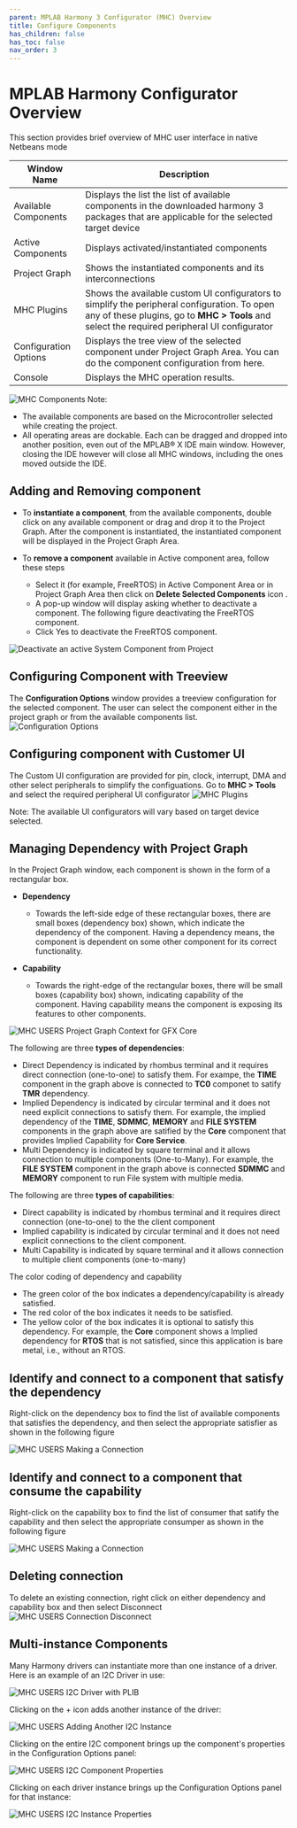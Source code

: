 ```yaml
---
parent: MPLAB Harmony 3 Configurator (MHC) Overview
title: Configure Components
has_children: false
has_toc: false
nav_order: 3
---
```


# MPLAB Harmony Configurator Overview

This section provides brief overview of MHC user interface in native Netbeans mode


| Window Name     			| Description                             																																							|
| ---        				| ---                                     																																							|
| Available Components		| Displays the list the list of available components in the downloaded harmony 3 packages that are applicable for the selected target device	     												|
| Active Components    		| Displays activated/instantiated components 																																						|
| Project Graph		    	| Shows the instantiated components and its interconnections    																																	|
| MHC Plugins				| Shows the available custom UI configurators to simplify the peripheral configuration. To open any of these plugins, go to **MHC > Tools** and select the required peripheral UI configurator		|
| Configuration Options		| Displays the tree view of the selected component under Project Graph Area. You can do the component configuration from here.    																	|
| Console			    	| Displays the MHC operation results.         																																						|

![MHC Components](images/mhc_user_interface/mhc_components.png)
Note: 
- The available components are based on the Microcontroller selected while creating the project. 
- All operating areas are dockable. Each can be dragged and dropped into another position, even out of the MPLAB® X IDE main window. 
However, closing the IDE however will close all MHC windows, including the ones moved outside the IDE.


## Adding and Removing component

- To **instantiate a component**, from the available components, double click on any available component or drag and drop it to the Project Graph.
After the component is instantiated, the instantiated component will be displayed in the Project Graph Area. 

- To **remove a component** available in Active component area, follow these steps
	* Select it (for example, FreeRTOS) in Active Component Area or in Project Graph Area then click on **Delete Selected Components** icon .
	* A pop-up window will display asking whether to deactivate a component. The following figure deactivating the FreeRTOS component.
	* Click Yes to deactivate the FreeRTOS component.

![Deactivate an active System Component from Project](images/mhc_user_interface/Deactivate_an_active_System_Component_from_Project.png)

## Configuring Component with Treeview

The **Configuration Options** window provides a treeview configuration for the selected component. The user can select the component either in the project graph or from the available components list.
![Configuration Options](images/mhc_user_interface/Configuration_Options.png)


## Configuring component with Customer UI 
The Custom UI configuration are provided for pin, clock, interrupt, DMA and other select peripherals to simplify the configuations. 
Go to **MHC > Tools** and select the required peripheral UI configurator
![MHC Plugins](images/mhc_user_interface/MHC_Plugins.png)

Note: The available UI configurators will vary based on target device selected. 

## Managing Dependency with Project Graph
In the Project Graph window, each component is shown in the form of a rectangular box. 
- **Dependency**
	* Towards the left-side edge of these rectangular boxes, there are small boxes
	(dependency box) shown, which indicate the dependency of the component. Having a dependency means, the component is dependent on some other component for its correct functionality. 

- **Capability**
	* Towards the right-edge of the rectangular boxes, there will be small boxes (capability box) shown, indicating capability of the component. 
	Having capability means the component is exposing its features to other components.

![MHC USERS Project Graph Context for GFX Core](images/mhc_user_interface/Project_Graph_File_System.png)

The following are three **types of dependencies**:
- Direct Dependency is indicated by rhombus terminal and it requires direct connection (one-to-one) to satisfy them. 
For exampe, the **TIME** component in the graph above is connected to **TC0** componet to satify **TMR** dependency.
- Implied Dependency is indicated by circular terminal and it does not need explicit connections to satisfy them. 
For example, the implied dependency of the **TIME**, **SDMMC**, **MEMORY** and **FILE SYSTEM** components in the graph above are satified by the **Core** component that provides Implied Capability for **Core Service**. 
- Multi Dependency is indicated by square terminal and it allows connection to multiple components (One-to-Many). 
For example, the **FILE SYSTEM** component in the graph above is connected **SDMMC** and **MEMORY** component to run File system with multiple media.  

The following are three **types of capabilities**:
- Direct capability is indicated by rhombus terminal and it requires direct connection (one-to-one) to the the client component    
- Implied capability is indicated by circular terminal and it does not need explicit connections to the client component.
- Multi Capability is indicated by square terminal and it allows connection to multiple client components (one-to-many)

The color coding of dependency and capability
- The green color of the box indicates a dependency/capability is already satisfied.
- The red color of the box indicates it needs to be satisfied.
- The yellow color of the box indicates it is optional to satisfy this dependency. 
For example, the **Core** component shows a Implied dependency for **RTOS** that is not satisfied, since this application is bare metal, i.e., without an RTOS.


## Identify and connect to a component that satisfy the dependency
Right-click on the dependency box to find the list of available components that satisfies the dependency, and then select the appropriate satisfier as shown in the following figure

![MHC USERS Making a Connection](images/mhc_user_interface/MHC_USERS_Making_a_Connection.png)

## Identify and connect to a component that consume the capability
Right-click on the capability box to find the list of consumer that satify the capability and then select the appropriate consumper as shown in the following figure

![MHC USERS Making a Connection](images/mhc_user_interface/MHC_USERS_Making_a_Connection2.png)

## Deleting connection
To delete an existing connection, right click on either dependency and capability box and then select Disconnect
![MHC USERS Connection Disconnect](images/mhc_user_interface/MHC_USERS_Connection_Disconnect.png)

## Multi-instance Components
Many Harmony drivers can instantiate more than one instance of a driver. Here is an example of an I2C Driver in use:

![MHC USERS I2C Driver with PLIB](images/mhc_user_interface/MHC_USERS_I2C_Driver_with_PLIB.png)

Clicking on the + icon adds another instance of the driver:

![MHC USERS Adding Another I2C Instance](images/mhc_user_interface/MHC_USERS_Adding_Another_I2C_Instance.png)

Clicking on the entire I2C component brings up the component's properties in the Configuration Options panel:

![MHC USERS I2C Component Properties](images/mhc_user_interface/MHC_USERS_I2C_Component_Properties.png)

Clicking on each driver instance brings up the Configuration Options panel for that instance:

![MHC USERS I2C Instance Properties](images/mhc_user_interface/MHC_USERS_I2C_Instance_Properties.png)


